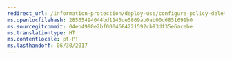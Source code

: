 ```yaml
---
redirect_url: /information-protection/deploy-use/configure-policy-delete-reorder
ms.openlocfilehash: 28565494044bd1145de5869ab0ab00d6851691b0
ms.sourcegitcommit: 04eb4990e2bf0004684221592cb93df35e6acebe
ms.translationtype: HT
ms.contentlocale: pt-PT
ms.lasthandoff: 06/30/2017
---
```

